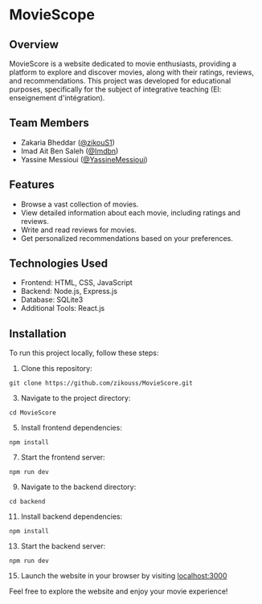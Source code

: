 # MovieScope

## Overview

MovieScore is a website dedicated to movie enthusiasts, providing a platform to explore and discover movies, along with their ratings, reviews, and recommendations. This project was developed for educational purposes, specifically for the subject of integrative teaching (EI: enseignement d'intégration).

## Team Members

- Zakaria Bheddar ([@zikouS1](https://github.com/zikouss))
- Imad Ait Ben Saleh ([@Imdbn](https://github.com/Imdbn))
- Yassine Messioui ([@YassineMessioui](https://github.com/YassineMessioui))

## Features

- Browse a vast collection of movies.
- View detailed information about each movie, including ratings and reviews.
- Write and read reviews for movies.
- Get personalized recommendations based on your preferences.

## Technologies Used

- Frontend: HTML, CSS, JavaScript
- Backend: Node.js, Express.js
- Database: SQLite3
- Additional Tools: React.js

## Installation

To run this project locally, follow these steps:

1. Clone this repository:
```
git clone https://github.com/zikouss/MovieScore.git
```
3. Navigate to the project directory:
```
cd MovieScore
```
5. Install frontend dependencies:
```
npm install
```
7. Start the frontend server:
```
npm run dev
```
9. Navigate to the backend directory:
```
cd backend
```
11. Install backend dependencies:
```
npm install
```
13. Start the backend server:
```
npm run dev
```
15. Launch the website in your browser by visiting [localhost:3000](http://localhost:3000)

Feel free to explore the website and enjoy your movie experience!
